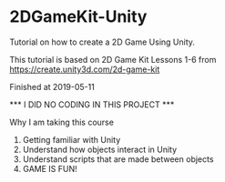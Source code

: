 # 2DGameKit-Unity
Tutorial on how to create a 2D Game Using Unity.

This tutorial is based on 2D Game Kit Lessons 1-6
from https://create.unity3d.com/2d-game-kit

Finished at 2019-05-11

*** I DID NO CODING IN THIS PROJECT ***

Why I am taking this course
1. Getting familiar with Unity
2. Understand how objects interact in Unity
3. Understand scripts that are made between objects
4. GAME IS FUN!
